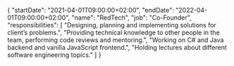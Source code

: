 {
    "startDate": "2021-04-01T09:00:00+02:00",
    "endDate": "2022-04-01T09:00:00+02:00",
    "name": "RedTech",
    "job": "Co-Founder",
    "responsibilities": [
        "Designing, planning and implementing solutions for client’s problems.",
        "Providing technical knowledge to other people in the team, performing code reviews and mentoring.",
        "Working on C# and Java backend and vanilla JavaScript frontend.",
        "Holding lectures about different software engineering topics."
    ]
}
